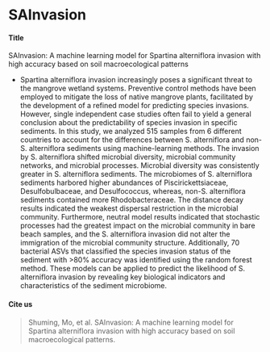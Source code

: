 # SAInvasion
#### Title 
SAInvasion: A machine learning model for Spartina alterniflora invasion with high accuracy based on soil macroecological patterns
- Spartina alterniflora invasion increasingly poses a significant threat to the mangrove wetland systems. Preventive control methods have been employed to mitigate the loss of native mangrove plants, facilitated by the development of a refined model for predicting species invasions. However, single independent case studies often fail to yield a general conclusion about the predictability of species invasion in specific sediments. In this study, we analyzed 515 samples from 6 different countries to account for the differences between S. alterniflora and non-S. alterniflora sediments using machine-learning methods. The invasion by S. alterniflora shifted microbial diversity, microbial community networks, and microbial processes. Microbial diversity was consistently greater in S. alterniflora sediments. The microbiomes of S. alterniflora sediments harbored higher abundances of Piscirickettsiaceae, Desulfobulbaceae, and Desulfococcus, whereas, non-S. alterniflora sediments contained more Rhodobacteraceae. The distance decay results indicated the weakest dispersal restriction in the microbial community. Furthermore, neutral model results indicated that stochastic processes had the greatest impact on the microbial community in bare beach samples, and the S. alterniflora invasion did not alter the immigration of the microbial community structure. Additionally, 70 bacterial ASVs that classified the species invasion status of the sediment with >80% accuracy was identified using the random forest method. These models can be applied to predict the likelihood of S. alterniflora invasion by revealing key biological indicators and characteristics of the sediment microbiome.

#### Cite us
> Shuming, Mo, et al. SAInvasion: A machine learning model for Spartina alterniflora invasion with high accuracy based on soil macroecological patterns. 
